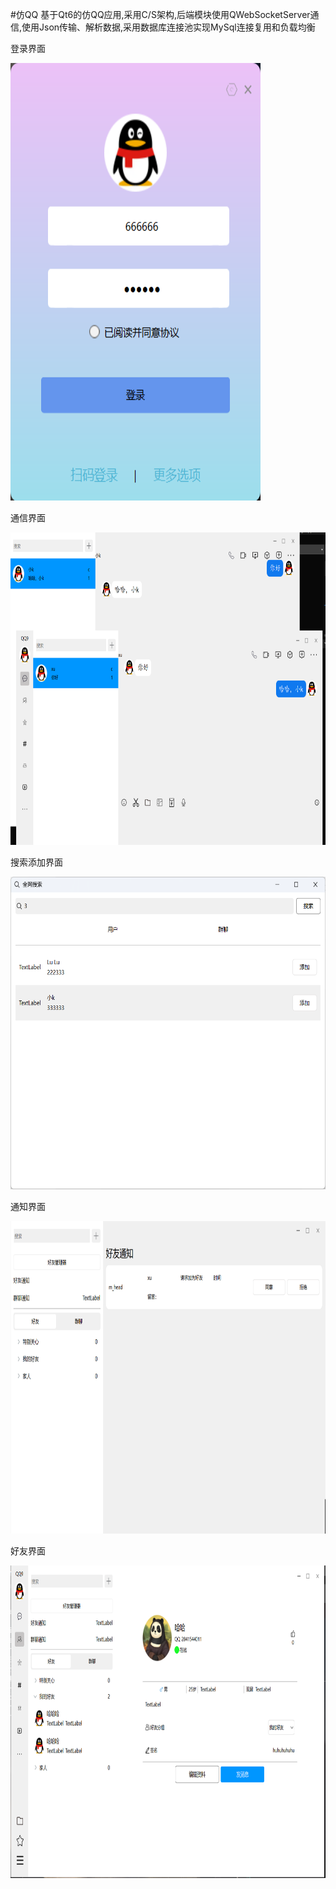 #仿QQ
基于Qt6的仿QQ应用,采用C/S架构,后端模块使用QWebSocketServer通信,使用Json传输、解析数据,采用数据库连接池实现MySql连接复用和负载均衡

登录界面

<img src="ResultPicture/login.png" alt="Example Image" width="400" height="700">

通信界面

<img src="ResultPicture/communication.png" alt="Example Image" width="700" height="500">

搜索添加界面

<img src="ResultPicture/add.png" alt="Example Image" width="700" height="500">

通知界面

<img src="ResultPicture/notice.png" alt="Example Image" width="700" height="500">

好友界面

<img src="ResultPicture/contact.png" alt="Example Image" width="700" height="500">
